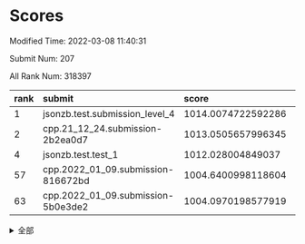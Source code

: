 # Scores

Modified Time: 2022-03-08 11:40:31

Submit Num: 207

All Rank Num: 318397

| rank |               submit               |       score        |       sigma        | pk_num |
| :--- | :--------------------------------- | :----------------- | :----------------- | :----- |
| 1    | jsonzb.test.submission_level_4     | 1014.0074722592286 | 0.8199783269480712 | 6146   |
| 2    | cpp.21_12_24.submission-2b2ea0d7   | 1013.0505657996345 | 0.7871770816495937 | 6148   |
| 4    | jsonzb.test.test_1                 | 1012.028004849037  | 0.798930187696553  | 6149   |
| 57   | cpp.2022_01_09.submission-816672bd | 1004.6400998118604 | 0.7209740682883639 | 6152   |
| 63   | cpp.2022_01_09.submission-5b0e3de2 | 1004.0970198577919 | 0.7164524980309243 | 6151   |


<details>
<summary>全部</summary>

| rank |                 submit                 |       score        |       sigma        | pk_num |
| :--- | :------------------------------------- | :----------------- | :----------------- | :----- |
| 1    | jsonzb.test.submission_level_4         | 1014.0074722592286 | 0.8199783269480712 | 6146   |
| 2    | cpp.21_12_24.submission-2b2ea0d7       | 1013.0505657996345 | 0.7871770816495937 | 6148   |
| 3    | gobigger.level_3.submission_level_3_19 | 1012.0349271021731 | 0.7707049691441862 | 6156   |
| 4    | jsonzb.test.test_1                     | 1012.028004849037  | 0.798930187696553  | 6149   |
| 5    | gobigger.level_3.submission_level_3_17 | 1011.5334859542194 | 0.7770226735249853 | 6157   |
| 6    | gobigger.level_3.submission_level_3_11 | 1011.470994082479  | 0.7676965896141095 | 6151   |
| 7    | gobigger.level_3.submission_level_3_38 | 1011.3696661340883 | 0.7737338654459339 | 6151   |
| 8    | gobigger.level_3.submission_level_3_43 | 1011.3110669802567 | 0.7653090778867365 | 6158   |
| 9    | gobigger.level_3.submission_level_3_39 | 1011.2839418185364 | 0.7711863775578497 | 6156   |
| 10   | gobigger.level_3.submission_level_3_47 | 1011.1349952895372 | 0.7792283152779499 | 6157   |
| 11   | gobigger.level_3.submission_level_3_2  | 1011.0730243554601 | 0.7389229375152717 | 6153   |
| 12   | gobigger.level_3.submission_level_3_8  | 1011.0419562501103 | 0.7624947969040405 | 6151   |
| 13   | gobigger.level_3.submission_level_3_7  | 1010.8894251970195 | 0.7833281622680915 | 6154   |
| 14   | gobigger.level_3.submission_level_3_6  | 1010.8018976715275 | 0.7637485837692676 | 6158   |
| 15   | gobigger.level_3.submission_level_3_27 | 1010.7726659309587 | 0.7508104381733185 | 6150   |
| 16   | gobigger.level_3.submission_level_3_18 | 1010.7120637743035 | 0.7618823503195304 | 6155   |
| 17   | gobigger.level_3.submission_level_3_5  | 1010.6334856007038 | 0.7689759532196545 | 6148   |
| 18   | gobigger.level_3.submission_level_3_14 | 1010.5456467852015 | 0.7719409947628506 | 6151   |
| 19   | gobigger.level_3.submission_level_3_13 | 1010.3974253770817 | 0.7664033290518862 | 6157   |
| 20   | gobigger.level_3.submission_level_3_10 | 1010.3720404100683 | 0.7673774479563201 | 6155   |
| 21   | gobigger.level_3.submission_level_3_21 | 1010.3399476089576 | 0.7489086524645513 | 6152   |
| 22   | gobigger.level_3.submission_level_3_48 | 1010.0914968375985 | 0.7768912425635863 | 6156   |
| 23   | gobigger.level_3.submission_level_3_3  | 1010.0849348524024 | 0.7677828183058767 | 6151   |
| 24   | gobigger.level_3.submission_level_3_45 | 1010.0793265084918 | 0.7399788937295282 | 6152   |
| 25   | gobigger.level_3.submission_level_3_31 | 1010.047182220709  | 0.7615267398242204 | 6157   |
| 26   | gobigger.level_3.submission_level_3_35 | 1009.9965537712611 | 0.7591283905079831 | 6149   |
| 27   | gobigger.level_3.submission_level_3_44 | 1009.9865947671972 | 0.7812156683341844 | 6153   |
| 28   | gobigger.level_3.submission_level_3_24 | 1009.8274515515009 | 0.7600416942424207 | 6150   |
| 29   | gobigger.level_3.submission_level_3_25 | 1009.7666821697294 | 0.7539148683061903 | 6157   |
| 30   | gobigger.level_3.submission_level_3_33 | 1009.655468357834  | 0.7605548692863797 | 6153   |
| 31   | gobigger.level_3.submission_level_3_20 | 1009.6263161199815 | 0.7646805127921    | 6149   |
| 32   | gobigger.level_3.submission_level_3_29 | 1009.5192793862806 | 0.7267769642895986 | 6153   |
| 33   | gobigger.level_3.submission_level_3_22 | 1009.5008739742356 | 0.7579521927047574 | 6152   |
| 34   | gobigger.level_3.submission_level_3_37 | 1009.4991655172107 | 0.7525522365588151 | 6150   |
| 35   | gobigger.level_3.submission_level_3_32 | 1009.4896386810052 | 0.7670635152304713 | 6154   |
| 36   | gobigger.level_3.submission_level_3_23 | 1009.4609597691326 | 0.7483633195675526 | 6153   |
| 37   | gobigger.level_3.submission_level_3_15 | 1009.3066361680936 | 0.7453108054079007 | 6153   |
| 38   | gobigger.level_3.submission_level_3_41 | 1009.2918662480092 | 0.7467996740685233 | 6158   |
| 39   | gobigger.level_3.submission_level_3_0  | 1009.1811266578544 | 0.7586520140265611 | 6157   |
| 40   | gobigger.level_3.submission_level_3_28 | 1009.0191925268937 | 0.7488164829972294 | 6152   |
| 41   | gobigger.level_3.submission_level_3_49 | 1008.9493545733798 | 0.7503551710680308 | 6151   |
| 42   | gobigger.level_3.submission_level_3_30 | 1008.8322226511268 | 0.7392483093317791 | 6150   |
| 43   | gobigger.level_3.submission_level_3_40 | 1008.7887153206568 | 0.7526722299121241 | 6152   |
| 44   | gobigger.level_3.submission_level_3_46 | 1008.7465974284125 | 0.7453246428295337 | 6153   |
| 45   | gobigger.level_3.submission_level_3_9  | 1008.702291419249  | 0.7633002871395471 | 6157   |
| 46   | gobigger.level_3.submission_level_3_34 | 1008.6671555676966 | 0.7446216244721455 | 6148   |
| 47   | gobigger.level_3.submission_level_3_26 | 1008.6228408158942 | 0.7461718187517783 | 6151   |
| 48   | gobigger.level_3.submission_level_3_1  | 1008.5596243454704 | 0.7459723039894439 | 6151   |
| 49   | gobigger.level_3.submission_level_3_36 | 1008.4543200390805 | 0.7424759209687363 | 6150   |
| 50   | gobigger.level_3.submission_level_3_4  | 1008.3096785488401 | 0.7698844608087376 | 6156   |
| 51   | gobigger.level_3.submission_level_3_12 | 1008.1529384935553 | 0.7274918367517987 | 6150   |
| 52   | gobigger.level_3.submission_level_3_42 | 1008.0129409839045 | 0.7340463524098153 | 6153   |
| 53   | gobigger.level_3.submission_level_3_16 | 1007.9277806032449 | 0.7493836816294283 | 6155   |
| 54   | gobigger.level_1.submission_level_1_6  | 1005.3635731747105 | 0.7228692599375524 | 6154   |
| 55   | gobigger.level_1.submission_level_1_22 | 1005.2559586951352 | 0.7122686245316935 | 6149   |
| 56   | gobigger.level_1.submission_level_1_46 | 1005.2407328571478 | 0.7212914547482514 | 6155   |
| 57   | cpp.2022_01_09.submission-816672bd     | 1004.6400998118604 | 0.7209740682883639 | 6152   |
| 58   | gobigger.level_1.submission_level_1_29 | 1004.5952922960223 | 0.7059898369564225 | 6155   |
| 59   | gobigger.level_1.submission_level_1_26 | 1004.5124719863569 | 0.7295860603877595 | 6153   |
| 60   | gobigger.level_1.submission_level_1_49 | 1004.2045266810356 | 0.7159977505948294 | 6153   |
| 61   | gobigger.level_1.submission_level_1_38 | 1004.12048964606   | 0.7175525187786052 | 6153   |
| 62   | gobigger.level_1.submission_level_1_33 | 1004.1019668884777 | 0.718211116606611  | 6149   |
| 63   | cpp.2022_01_09.submission-5b0e3de2     | 1004.0970198577919 | 0.7164524980309243 | 6151   |
| 64   | gobigger.level_1.submission_level_1_37 | 1004.0679587093574 | 0.7324083305450376 | 6150   |
| 65   | gobigger.level_1.submission_level_1_4  | 1004.0345844821973 | 0.7081352180720301 | 6158   |
| 66   | gobigger.level_1.submission_level_1_32 | 1003.9355152515927 | 0.7185502167703693 | 6155   |
| 67   | gobigger.level_1.submission_level_1_47 | 1003.8787673071724 | 0.7138913107266253 | 6150   |
| 68   | gobigger.level_1.submission_level_1_24 | 1003.8783514143812 | 0.726858845152223  | 6153   |
| 69   | gobigger.level_1.submission_level_1_5  | 1003.8441379241698 | 0.7142310098425618 | 6153   |
| 70   | gobigger.level_1.submission_level_1_1  | 1003.7962486900951 | 0.7224050033504705 | 6152   |
| 71   | gobigger.level_1.submission_level_1_48 | 1003.781979927647  | 0.7289380824845425 | 6155   |
| 72   | gobigger.level_1.submission_level_1_21 | 1003.7385520392968 | 0.7159201928523354 | 6150   |
| 73   | gobigger.level_1.submission_level_1_13 | 1003.69875827908   | 0.703454019419586  | 6153   |
| 74   | gobigger.level_1.submission_level_1_12 | 1003.6339691788522 | 0.7272008497569287 | 6147   |
| 75   | gobigger.level_1.submission_level_1_19 | 1003.5756807065836 | 0.7049853785038092 | 6152   |
| 76   | gobigger.level_1.submission_level_1_16 | 1003.5718837884988 | 0.7113357910648735 | 6152   |
| 77   | gobigger.level_1.submission_level_1_34 | 1003.554229420395  | 0.7207966388021584 | 6154   |
| 78   | gobigger.level_1.submission_level_1_44 | 1003.5161124211171 | 0.7205617923160224 | 6152   |
| 79   | gobigger.level_1.submission_level_1_28 | 1003.4304283505545 | 0.7174604839318178 | 6154   |
| 80   | gobigger.level_1.submission_level_1_39 | 1003.4057000893007 | 0.7219127290551649 | 6154   |
| 81   | gobigger.level_1.submission_level_1_40 | 1003.3386385936037 | 0.7044404020397702 | 6155   |
| 82   | gobigger.level_1.submission_level_1_14 | 1003.3198205535532 | 0.7032915012998089 | 6150   |
| 83   | gobigger.level_1.submission_level_1_11 | 1003.2867512881332 | 0.7135550411121199 | 6156   |
| 84   | gobigger.level_1.submission_level_1_17 | 1003.2326672698925 | 0.7396274662959945 | 6150   |
| 85   | gobigger.level_1.submission_level_1_2  | 1003.0506229279019 | 0.7178554132503154 | 6151   |
| 86   | gobigger.level_1.submission_level_1_25 | 1003.0291406110105 | 0.7172143151151447 | 6146   |
| 87   | gobigger.level_1.submission_level_1_42 | 1002.9787831509013 | 0.7231028702153295 | 6150   |
| 88   | gobigger.level_1.submission_level_1_35 | 1002.953219858379  | 0.7085356258846065 | 6158   |
| 89   | gobigger.level_1.submission_level_1_23 | 1002.9186290231403 | 0.7155755313783363 | 6153   |
| 90   | gobigger.level_1.submission_level_1_3  | 1002.7834827855688 | 0.7031971305771374 | 6154   |
| 91   | gobigger.level_1.submission_level_1_7  | 1002.739474056021  | 0.7221168381372643 | 6158   |
| 92   | gobigger.level_1.submission_level_1_8  | 1002.6965967517064 | 0.7245374835204771 | 6147   |
| 93   | gobigger.level_1.submission_level_1_9  | 1002.659292730606  | 0.7123334752454458 | 6154   |
| 94   | gobigger.level_1.submission_level_1_45 | 1002.6217231406579 | 0.7273087620091202 | 6161   |
| 95   | gobigger.level_1.submission_level_1_30 | 1002.6050882040087 | 0.7191211908586088 | 6153   |
| 96   | gobigger.level_1.submission_level_1_0  | 1002.6016128688436 | 0.7084606926744992 | 6152   |
| 97   | gobigger.level_1.submission_level_1_27 | 1002.5632268684251 | 0.7080971005069894 | 6159   |
| 98   | gobigger.level_1.submission_level_1_18 | 1002.4609094233673 | 0.717806958617204  | 6154   |
| 99   | gobigger.level_1.submission_level_1_10 | 1002.4036858163969 | 0.7197984270853625 | 6158   |
| 100  | gobigger.level_1.submission_level_1_15 | 1002.388673405512  | 0.7028331856108553 | 6153   |
| 101  | gobigger.level_1.submission_level_1_43 | 1002.3133105855999 | 0.7196647060540157 | 6155   |
| 102  | gobigger.level_1.submission_level_1_41 | 1002.1533633482694 | 0.7131490308598927 | 6153   |
| 103  | gobigger.level_1.submission_level_1_31 | 1002.0921510663302 | 0.7084112881139444 | 6153   |
| 104  | gobigger.level_1.submission_level_1_36 | 1001.6700759806582 | 0.701758868016434  | 6154   |
| 105  | gobigger.level_1.submission_level_1_20 | 1001.3006903087274 | 0.7214104017157824 | 6155   |
| 106  | gobigger.random.submission_random_23   | 997.8262121148512  | 0.7039054392385438 | 6152   |
| 107  | gobigger.random.submission_random_0    | 997.8201908751876  | 0.7125564833900551 | 6155   |
| 108  | gobigger.random.submission_random_42   | 997.03371041676    | 0.7000264939125581 | 6148   |
| 109  | gobigger.random.submission_random_36   | 996.9602002794874  | 0.7202758641235908 | 6154   |
| 110  | gobigger.random.submission_random_17   | 996.934104213861   | 0.7046508037832077 | 6155   |
| 111  | gobigger.random.submission_random_28   | 996.857282432622   | 0.7040281744250493 | 6155   |
| 112  | gobigger.random.submission_random_41   | 996.8227007916321  | 0.7145806026059328 | 6149   |
| 113  | gobigger.random.submission_random_34   | 996.7072525834338  | 0.706365711464108  | 6155   |
| 114  | gobigger.random.submission_random_15   | 996.6158255088418  | 0.7009341534145611 | 6152   |
| 115  | gobigger.random.submission_random_25   | 996.5845693137932  | 0.7065561520374427 | 6157   |
| 116  | gobigger.random.submission_random_5    | 996.5813331142627  | 0.7146727015351956 | 6152   |
| 117  | gobigger.random.submission_random_24   | 996.5485197290707  | 0.7079918699952386 | 6150   |
| 118  | gobigger.random.submission_random_38   | 996.5338584563666  | 0.7082448277875242 | 6150   |
| 119  | gobigger.random.submission_random_4    | 996.5026513864369  | 0.7113758145542208 | 6153   |
| 120  | gobigger.random.submission_random_20   | 996.4279562370123  | 0.7175695287116959 | 6155   |
| 121  | gobigger.random.submission_random_22   | 996.3888965932152  | 0.6995402630273501 | 6149   |
| 122  | gobigger.random.submission_random_1    | 996.3504642249173  | 0.6951609716147237 | 6156   |
| 123  | gobigger.random.submission_random_32   | 996.3124623922224  | 0.7187785462758135 | 6148   |
| 124  | gobigger.random.submission_random_2    | 996.2433874767951  | 0.7146596211850093 | 6155   |
| 125  | gobigger.random.submission_random_26   | 996.1893101835424  | 0.7071057410367902 | 6152   |
| 126  | gobigger.random.submission_random_48   | 996.1338836585052  | 0.7174202880472299 | 6149   |
| 127  | gobigger.random.submission_random_18   | 996.0526828805257  | 0.7180700374606896 | 6153   |
| 128  | gobigger.random.submission_random_16   | 996.0323302691635  | 0.72565008687751   | 6156   |
| 129  | gobigger.random.submission_random_13   | 996.0235465015764  | 0.7152753493209539 | 6152   |
| 130  | gobigger.random.submission_random_19   | 996.0004019290476  | 0.7192480019493139 | 6149   |
| 131  | gobigger.random.submission_random_10   | 995.9848580289138  | 0.7037395750982343 | 6155   |
| 132  | gobigger.random.submission_random_37   | 995.9289451788533  | 0.7123371143177429 | 6150   |
| 133  | gobigger.random.submission_random_40   | 995.9264693991163  | 0.7117876886525473 | 6153   |
| 134  | gobigger.random.submission_random_46   | 995.8062322729801  | 0.7168874027867319 | 6153   |
| 135  | gobigger.random.submission_random_43   | 995.7441235126603  | 0.71391351157074   | 6152   |
| 136  | gobigger.random.submission_random_8    | 995.7325958533033  | 0.7164398336664446 | 6151   |
| 137  | gobigger.random.submission_random_21   | 995.7180463778433  | 0.7170624552443723 | 6157   |
| 138  | gobigger.random.submission_random_30   | 995.7173138129269  | 0.710559632239867  | 6149   |
| 139  | gobigger.random.submission_random_12   | 995.7114155754687  | 0.7163487815499132 | 6152   |
| 140  | gobigger.random.submission_random_27   | 995.655140968044   | 0.725145562282171  | 6151   |
| 141  | gobigger.random.submission_random_29   | 995.5369334093824  | 0.7186685752463347 | 6149   |
| 142  | gobigger.random.submission_random_7    | 995.4625538511007  | 0.7250219196504161 | 6151   |
| 143  | gobigger.random.submission_random_14   | 995.3365993980594  | 0.7067890845031014 | 6152   |
| 144  | gobigger.random.submission_random_11   | 995.3102594816244  | 0.7181630192640863 | 6154   |
| 145  | gobigger.random.submission_random_47   | 995.3037952388624  | 0.7055536389515216 | 6154   |
| 146  | gobigger.random.submission_random_45   | 995.2326893991371  | 0.6977521889132496 | 6151   |
| 147  | gobigger.random.submission_random_44   | 995.2262458956586  | 0.713872486461492  | 6153   |
| 148  | gobigger.random.submission_random_3    | 995.2237312345276  | 0.7096357968507518 | 6151   |
| 149  | gobigger.random.submission_random_6    | 995.096743945698   | 0.7111582833861374 | 6152   |
| 150  | gobigger.random.submission_random_31   | 995.0717883855357  | 0.7097053319796425 | 6153   |
| 151  | gobigger.random.submission_random_39   | 994.7998929692598  | 0.7177955518444699 | 6153   |
| 152  | gobigger.random.submission_random_33   | 994.6575324686595  | 0.6927061436753704 | 6157   |
| 153  | gobigger.random.submission_random_49   | 994.5868172204812  | 0.7022086117874894 | 6152   |
| 154  | gobigger.random.submission_random_35   | 994.4287909518077  | 0.7261031310811397 | 6155   |
| 155  | gobigger.random.submission_random_9    | 994.1480832290667  | 0.7335295383377213 | 6153   |
| 156  | gobigger.level_2.submission_level_2_10 | 994.0094588477184  | 0.7346018924681311 | 6149   |
| 157  | gobigger.level_2.submission_level_2_42 | 993.7593145961614  | 0.733774514695955  | 6156   |
| 158  | gobigger.level_2.submission_level_2_30 | 993.6665189356248  | 0.7433772405546007 | 6152   |
| 159  | gobigger.level_2.submission_level_2_25 | 993.635464631412   | 0.7368439547742749 | 6156   |
| 160  | gobigger.level_2.submission_level_2_9  | 993.610203117981   | 0.7450575449106717 | 6159   |
| 161  | gobigger.level_2.submission_level_2_21 | 993.4522924453233  | 0.7423261330787666 | 6155   |
| 162  | gobigger.level_2.submission_level_2_38 | 993.3422594762719  | 0.7369144452538452 | 6156   |
| 163  | gobigger.level_2.submission_level_2_33 | 993.2538316448507  | 0.7445811817971723 | 6154   |
| 164  | gobigger.level_2.submission_level_2_15 | 993.2038000435876  | 0.7330041929941788 | 6147   |
| 165  | gobigger.level_2.submission_level_2_37 | 992.9862589622604  | 0.7393463159260338 | 6151   |
| 166  | gobigger.level_2.submission_level_2_27 | 992.8699635627485  | 0.7473437789427688 | 6160   |
| 167  | gobigger.level_2.submission_level_2_14 | 992.8459754727945  | 0.7400673511192039 | 6143   |
| 168  | gobigger.level_2.submission_level_2_2  | 992.8348127692846  | 0.7360722473697114 | 6147   |
| 169  | gobigger.level_2.submission_level_2_18 | 992.8299444311599  | 0.7473937413465107 | 6152   |
| 170  | gobigger.level_2.submission_level_2_48 | 992.8211082009666  | 0.7395651637450584 | 6156   |
| 171  | gobigger.level_2.submission_level_2_44 | 992.7404557992019  | 0.7417240701534562 | 6154   |
| 172  | gobigger.level_2.submission_level_2_31 | 992.7382156227068  | 0.7389015105828576 | 6152   |
| 173  | gobigger.level_2.submission_level_2_20 | 992.6813684442782  | 0.7495025138677781 | 6155   |
| 174  | gobigger.level_2.submission_level_2_4  | 992.6363178807154  | 0.7208903455402473 | 6144   |
| 175  | gobigger.level_2.submission_level_2_7  | 992.6278022935444  | 0.7502482253931496 | 6153   |
| 176  | gobigger.level_2.submission_level_2_13 | 992.4289972368653  | 0.7332186820610046 | 6152   |
| 177  | gobigger.level_2.submission_level_2_3  | 992.3943382940824  | 0.7393125325070471 | 6152   |
| 178  | gobigger.level_2.submission_level_2_49 | 992.2465325592747  | 0.7405666821280861 | 6153   |
| 179  | gobigger.level_2.submission_level_2_26 | 992.2284879564043  | 0.7398825428314761 | 6151   |
| 180  | gobigger.level_2.submission_level_2_12 | 992.1306357378296  | 0.7586326808645986 | 6153   |
| 181  | gobigger.level_2.submission_level_2_40 | 992.1150479380447  | 0.750376125969544  | 6150   |
| 182  | gobigger.level_2.submission_level_2_11 | 992.1038361407923  | 0.7264459459576367 | 6152   |
| 183  | gobigger.level_2.submission_level_2_43 | 992.0475689468676  | 0.740685659857565  | 6155   |
| 184  | gobigger.level_2.submission_level_2_47 | 992.0378275293974  | 0.7558940137968724 | 6152   |
| 185  | gobigger.level_2.submission_level_2_32 | 992.0309527174496  | 0.7485742765063966 | 6150   |
| 186  | gobigger.level_2.submission_level_2_28 | 991.9468390164355  | 0.7555379670780381 | 6152   |
| 187  | gobigger.level_2.submission_level_2_35 | 991.9037259182312  | 0.7678575091922276 | 6149   |
| 188  | gobigger.level_2.submission_level_2_1  | 991.7293287826626  | 0.7568495160957782 | 6153   |
| 189  | gobigger.level_2.submission_level_2_19 | 991.7177167713157  | 0.7325571305783952 | 6152   |
| 190  | gobigger.level_2.submission_level_2_22 | 991.7131735648828  | 0.7601424588843679 | 6153   |
| 191  | gobigger.level_2.submission_level_2_0  | 991.7109603238449  | 0.7621035699547345 | 6150   |
| 192  | gobigger.level_2.submission_level_2_36 | 991.6426254878851  | 0.7477945896972079 | 6146   |
| 193  | gobigger.level_2.submission_level_2_23 | 991.6303664595162  | 0.7508273644821749 | 6157   |
| 194  | gobigger.level_2.submission_level_2_41 | 991.6155452213942  | 0.7502034516952748 | 6154   |
| 195  | gobigger.level_2.submission_level_2_24 | 991.5789561203218  | 0.7459247369868646 | 6150   |
| 196  | gobigger.level_2.submission_level_2_46 | 991.5781250751158  | 0.7766921928838185 | 6152   |
| 197  | gobigger.level_2.submission_level_2_45 | 991.4698439513483  | 0.7638569727818572 | 6152   |
| 198  | gobigger.level_2.submission_level_2_5  | 991.4236981612358  | 0.7740356010412127 | 6147   |
| 199  | gobigger.level_2.submission_level_2_17 | 991.3782766680375  | 0.7691708580292704 | 6153   |
| 200  | gobigger.level_2.submission_level_2_16 | 991.1784972990453  | 0.7508570079001476 | 6150   |
| 201  | gobigger.level_2.submission_level_2_29 | 990.9890453185266  | 0.7562704984147476 | 6153   |
| 202  | gobigger.level_2.submission_level_2_34 | 990.7361042376177  | 0.7701976970116239 | 6156   |
| 203  | gobigger.level_2.submission_level_2_8  | 990.6866163628567  | 0.7573438283261791 | 6155   |
| 204  | gobigger.level_2.submission_level_2_39 | 990.5041314929001  | 0.764508045513188  | 6154   |
| 205  | gobigger.level_2.submission_level_2_6  | 989.8422320869703  | 0.7858763109799142 | 6150   |
| 206  | gobigger.none.submission_none_1        | 977.2420341578526  | 1.282088131986941  | 6146   |
| 207  | gobigger.none.submission_none_0        | 976.5157584626756  | 1.4515880619477515 | 6153   |

</details>